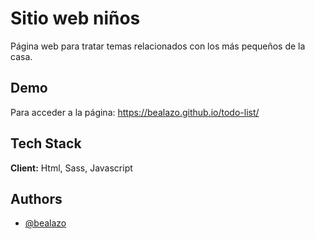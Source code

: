 
# Sitio web niños

Página web para tratar temas relacionados con los más pequeños de la casa.
## Demo

Para acceder a la página: https://bealazo.github.io/todo-list/

## Tech Stack

**Client:** Html, Sass, Javascript

## Authors

- [@bealazo](https://github.com/bealazo)


